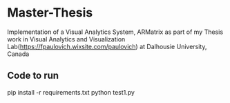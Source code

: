 # Master-Thesis
Implementation of a Visual Analytics System, ARMatrix as part of my Thesis work in Visual Analytics and Visualization Lab(https://fpaulovich.wixsite.com/paulovich) at Dalhousie University, Canada

## Code to run

pip install -r requirements.txt
python test1.py

